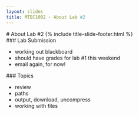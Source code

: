 ```yaml
---
layout: slides
title: MTEC1002 - About Lab #2
---
```


<section markdown="block" class="title-slide">
# About Lab #2
{% include title-slide-footer.html %}
</section>

<section markdown="block">
### Lab Submission

* working out blackboard
* should have grades for lab #1 this weekend
* email again, for now!
</section>

<section markdown="block">
### Topics

* review
* paths
* output, download, uncompress
* working with files
</section>
